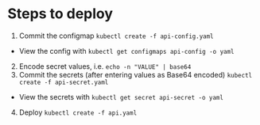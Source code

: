 # Steps to deploy
1. Commit the configmap `kubectl create -f api-config.yaml`
  * View the config with `kubectl get configmaps api-config -o yaml`
2. Encode secret values, i.e. `echo -n "VALUE" | base64`
3. Commit the secrets (after entering values as Base64 encoded) `kubectl create -f api-secret.yaml`
  * View the secrets with `kubectl get secret api-secret -o yaml`
4. Deploy `kubectl create -f api.yaml`
